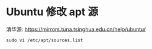 # Ubuntu 修改 apt 源

清华源: https://mirrors.tuna.tsinghua.edu.cn/help/ubuntu/

```
sudo vi /etc/apt/sources.list
```
